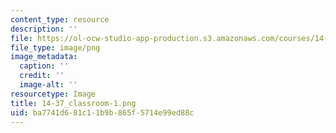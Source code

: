 ```yaml
---
content_type: resource
description: ''
file: https://ol-ocw-studio-app-production.s3.amazonaws.com/courses/14-73-the-challenge-of-world-poverty-spring-2011/ba7741d681c11b9b865f5714e99ed88c_14-37_classroom-1.png
file_type: image/png
image_metadata:
  caption: ''
  credit: ''
  image-alt: ''
resourcetype: Image
title: 14-37_classroom-1.png
uid: ba7741d6-81c1-1b9b-865f-5714e99ed88c
---
```

